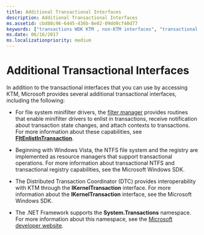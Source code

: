 ```yaml
---
title: Additional Transactional Interfaces
description: Additional Transactional Interfaces
ms.assetid: cbd88c96-6445-436b-8e02-09dd9cf40d77
keywords: ["transactions WDK KTM , non-KTM interfaces", "transactional interfaces WDK"]
ms.date: 06/16/2017
ms.localizationpriority: medium
---
```


# Additional Transactional Interfaces


In addition to the transactional interfaces that you can use by accessing KTM, Microsoft provides several additional transactional interfaces, including the following:

-   For file system minifilter drivers, the [filter manager](../ifs/filter-manager-concepts.md) provides routines that enable minifilter drivers to enlist in transactions, receive notification about transaction state changes, and attach contexts to transactions. For more information about these capabilities, see [**FltEnlistInTransaction**](/windows-hardware/drivers/ddi/fltkernel/nf-fltkernel-fltenlistintransaction).

-   Beginning with Windows Vista, the NTFS file system and the registry are implemented as resource managers that support transactional operations. For more information about transactional NTFS and transactional registry capabilities, see the Microsoft Windows SDK.

-   The Distributed Transaction Coordinator (DTC) provides interoperability with KTM through the **IKernelTransaction** interface. For more information about the **IKernelTransaction** interface, see the Microsoft Windows SDK.

-   The .NET Framework supports the **System.Transactions** namespace. For more information about this namespace, see the [Microsoft developer website](https://go.microsoft.com/fwlink/p/?linkid=8714).

